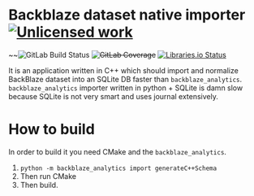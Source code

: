 Backblaze dataset native importer [![Unlicensed work](https://raw.githubusercontent.com/unlicense/unlicense.org/master/static/favicon.png)](https://unlicense.org/)
=================================
~~![GitLab Build Status](https://gitlab.com/KOLANICH/backblaze_analytics_native_importer/badges/master/pipeline.svg)
~~![GitLab Coverage](https://gitlab.com/KOLANICH/backblaze_analytics_native_importer/badges/master/coverage.svg)~~
[![Libraries.io Status](https://img.shields.io/librariesio/github/KOLANICH/backblaze_analytics_native_importer.svg)](https://libraries.io/github/KOLANICH/backblaze_analytics_native_importer)

It is an application written in C++ which should import and normalize BackBlaze dataset into an SQLite DB faster than `backblaze_analytics`. `backblaze_analytics` importer written in python + SQLite is damn slow because SQLite is not very smart and uses journal extensively.

How to build
============

In order to build it you need CMake and the `backblaze_analytics`.

1. `python -m backblaze_analytics import generateC++Schema`
2. Then run CMake
3. Then build.
